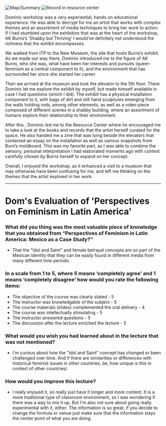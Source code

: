 ![Map/Summary](http://itp.pilargomezruiz.com/wp-content/uploads/2017/02/workshopmapakburns.jpg)
![Record in resource center](http://itp.pilargomezruiz.com/wp-content/uploads/2017/02/recordsakburns.jpg)

Dominic workshop was a very experiential, hands on educational experience. He was able to decrypt for me an artist that works with complex themes and an assortment of media techniques to bring her work to action. If I had stumbled upon the exhibition that was at the heart of the workshop, AK Burns’s ’Shabby but Thriving’ I would’ve definitely not understood the richness that the exhibit encompasses. 

We walked from ITP to the New Museum, the site that hosts Burns’s exhibit. As we made our way there, Dominic introduced me to the figure of AK Burns, who she was, what have been her interests and pursuits (queer-feminism as a central component to it), and the environment that has surrounded her since she started her career. 

Then we arrived at the museum and took the elevator to the 5th floor. There Dominic let me explore the exhibit by myself, but made himself available in case I had questions (which I did). The exhibit has a physical installation component to it, with bags of dirt and still hand sculptures emerging from the walls holding rods, among other elements, as well as a video piece composed of different scenes in a shabby building, where an assortment of humans  explore their relationship to their environment. 

After this , Dominic led me to the Resource Center where he encouraged me to take a look at the books and records that the artist herself curated for the space. He also handed me a zine that was lying beside the elevators that contained an essay on the installation as well as various snapshots from Burn’s moldboard. This was my favorite part, as I was able to combine the sensory, personal interpretation I had elaborated moments ago with context carefully chosen by Burns herself to expand on her concept. 

Overall, I enjoyed the workshop, as it enhanced a visit to a museum that may otherwise have been confusing for me, and left me thinking on the themes that the artist explored in her work. 
___
# Dom's Evaluation of 'Perspectives on Feminism in Latin America'

### What did you thing was the most valuable piece of knowledge that you obtained from “Perspectives of Feminism in Latin America: Mexico as a Case Study?”
- That the "Idol and Saint" and female betrayal concepts are so part of the Mexican identity that they can be easily found in different media from many different time periods.

### In a scale from 1 to 5, where 5 means ‘completely agree’ and 1 means ‘completely disagree’ how would you rate the following items: 

- The objective of the course was clearly stated - 5
- The instructor was knowledgable of the subject - 5
- The course materials (slides) complemented the oral delivery - 4
- The course was intellectually stimulating - 5
- The instructor answered questions - 5
- The discussion after the lecture enriched the lecture - 5

### What would you wish you had learned about in the lecture that was not mentioned?
- I'm curious about how the "Idol and Saint" concept has changed or been challenged over time. And if there are similarities or differences with historical feminist issues in other countries, (ie, how unique is this in context of other countries)

### How would you improve this lecture?
- I really enjoyed it, so really just have it longer and more content. It is a more traditional type of classroom environment, so I was wondering if there was a way to mix it up. But I'm also not sure about going really experimental with it, either. The information is so great, if you decide to change the formula or venue just make sure that the information stays the center point of what you are doing.
